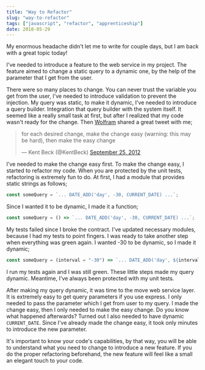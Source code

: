 ```yaml
---
title: "Way to Refactor"
slug: "way-to-refactor"
tags: ["javascript", "refactor", "apprenticeship"]
date: 2018-05-29
---
```


My enormous headache didn't let me to write for couple days, but I am back with a great topic today!

I've needed to introduce a feature to the web service in my project. The feature aimed to change a static query to a dynamic one, by the help of the parameter that I get from the user.

There were so many places to change. You can never trust the variable you get from the user, I've needed to introduce validation to prevent the injection. My query was static, to make it dynamic, I've needed to introduce a query builder. Integration that query builder with the system itself. It seemed like a really small task at first, but after I realized that my code wasn't ready for the change. Then [Wolfram](https://twitter.com/wolframkriesing) shared a great tweet with me;

<blockquote class="twitter-tweet tw-align-center" data-lang="en"><p lang="en" dir="ltr">for each desired change, make the change easy (warning: this may be hard), then make the easy change</p>&mdash; Kent Beck (@KentBeck) <a href="https://twitter.com/KentBeck/status/250733358307500032?ref_src=twsrc%5Etfw">September 25, 2012</a></blockquote>
<script async src="https://platform.twitter.com/widgets.js" charset="utf-8"></script>

I've needed to make the change easy first. To make the change easy, I started to refactor my code. When you are protected by the unit tests, refactoring is extremely fun to do. At first, I had a module that provides static strings as follows;

```js
const someQuery = `... DATE_ADD('day', -30, CURRENT_DATE) ...`;
```

Since I wanted it to be dynamic, I made it a function;

```js
const someQuery = () => `... DATE_ADD('day', -30, CURRENT_DATE) ...`;
```

My tests failed since I broke the contract. I've updated necessary modules, because I had my tests to point fingers. I was ready to take another step when everything was green again. I wanted -30 to be dynamic, so I made it dynamic;

```js
const someQuery = (interval = "-30") => `... DATE_ADD('day', ${interval}, CURRENT_DATE) ...`;
```

I run my tests again and I was still green. These little steps made my query dynamic. Meantime, I've always been protected with my unit tests.

After making my query dynamic, it was time to the move web service layer. It is extremely easy to get query parameters if you use express. I only needed to pass the parameter which I get from user to my query. I made the change easy, then I only needed to make the easy change. Do you know what happened afterwards? Turned out I also needed to have dynamic `CURRENT_DATE`. Since I've already made the change easy, it took only minutes to introduce the new parameter.

It's important to know your code's capabilities, by that way, you will be able to understand what you need to change to introduce a new feature. If you do the proper refactoring beforehand, the new feature will feel like a small an elegant touch to your code.
